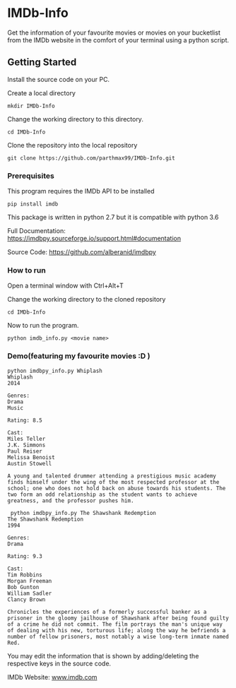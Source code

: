 # IMDb-Info

Get the information of your favourite movies or movies on your bucketlist from the IMDb website in the comfort of your terminal using a python script. 

## Getting Started

Install the source code on your PC.

Create a local directory

```
mkdir IMDb-Info

```
Change the working directory to this directory.

```
cd IMDb-Info

```
Clone the repository into the local repository

```
git clone https://github.com/parthmax99/IMDb-Info.git

```



### Prerequisites

This program requires the IMDb API to be installed

```
pip install imdb

```
This package is written in python 2.7 but it is compatible with python 3.6

Full Documentation: https://imdbpy.sourceforge.io/support.html#documentation

Source Code: https://github.com/alberanid/imdbpy

### How to run
Open a terminal window with Ctrl+Alt+T

Change the working directory to the cloned repository

```
cd IMDb-Info

```
Now to run the program.

```
python imdb_info.py <movie name>

```

### Demo(featuring my favourite movies :D )
```
python imdbpy_info.py Whiplash
Whiplash
2014

Genres: 
Drama
Music

Rating: 8.5

Cast: 
Miles Teller
J.K. Simmons
Paul Reiser
Melissa Benoist
Austin Stowell

A young and talented drummer attending a prestigious music academy finds himself under the wing of the most respected professor at the school; one who does not hold back on abuse towards his students. The two form an odd relationship as the student wants to achieve greatness, and the professor pushes him.

```

```
 python imdbpy_info.py The Shawshank Redemption
The Shawshank Redemption
1994

Genres: 
Drama

Rating: 9.3

Cast: 
Tim Robbins
Morgan Freeman
Bob Gunton
William Sadler
Clancy Brown

Chronicles the experiences of a formerly successful banker as a prisoner in the gloomy jailhouse of Shawshank after being found guilty of a crime he did not commit. The film portrays the man's unique way of dealing with his new, torturous life; along the way he befriends a number of fellow prisoners, most notably a wise long-term inmate named Red.

```

You may edit the information that is shown by adding/deleting the respective keys in the source code.

IMDb Website: www.imdb.com





